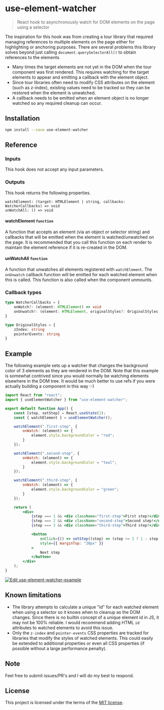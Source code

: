# use-element-watcher

> React hook to asynchronously watch for DOM elements on the page using a selector

The inspiration for this hook was from creating a tour library that required managing references to multiple elements on the page either for highlighting or anchoring purposes. There are several problems this library solves beyond just calling `document.querySelectorAll()` to obtain references to the elements.

- Many times the target elements are not yet in the DOM when the tour component was first rendered. This requires watching for the target elements to appear and emitting a callback with the element object.
- Since tour libraries often need to modify CSS attributes on the element (such as z-index), existing values need to be tracked so they can be restored when the element is unwatched.
- A callback needs to be emitted when an element object is no longer watched so any required cleanup can occur.

## Installation

```sh
npm install --save use-element-watcher
```

## Reference

### Inputs

This hook does not accept any input parameters.

### Outputs

This hook returns the following properties.

```
watchElement: (target: HTMLElement | string, callbacks: WatcherCallbacks) => void
unWatchAll: () => void
```

#### watchElement `function`
A function that accepts an element (via an object or selector string) and callbacks that will be emitted when the element is watched/unwatched on the page. It is recommended that you call this function on each render to maintain the element reference if it is re-created in the DOM.

#### unWatchAll `function`
A function that unwatches all elements registered with `watchElement`. The `onUnwatch` callback function will be emitted for each watched element when this is called. This function is also called when the component unmounts.

### Callback types

```typescript
type WatcherCallbacks = {
    onWatch?: (element: HTMLElement) => void
    onUnwatch?: (element: HTMLElement, originalStyles?: OriginalStyles) => void
}

type OriginalStyles = {
    zIndex: string
    pointerEvents: string
}
```

## Example

The following example sets up a watcher that changes the background color of 3 elements as they are rendered in the DOM. Note that this example is somewhat contrived since you would normally be watching elements elsewhere in the DOM tree. It would be much better to use refs if you were actually building a component in this way :-)

```jsx 
import React from "react";
import { useElementWatcher } from "use-element-watcher";

export default function App() {
    const [step, setStep] = React.useState(1);
    const { watchElement } = useElementWatcher();

    watchElement(".first-step", {
        onWatch: (element) => {
            element.style.backgroundColor = "red";
        }
    });

    watchElement(".second-step", {
        onWatch: (element) => {
            element.style.backgroundColor = "teal";
        }
    });

    watchElement(".third-step", {
        onWatch: (element) => {
            element.style.backgroundColor = "green";
        }
    });

    return (
        <div>
            {step === 1 && <div className="first-step">First step!</div>}
            {step === 2 && <div className="second-step">Second step!</div>}
            {step === 3 && <div className="third-step">Third step!</div>}

            <button
                onClick={() => setStep((step) => (step >= 3 ? 1 : step + 1))}
                style={{ marginTop: "20px" }}
            >
                Next step
            </button>
        </div>
    );
}
```

[![Edit use-element-watcher-example](https://codesandbox.io/static/img/play-codesandbox.svg)](https://codesandbox.io/s/use-element-watcher-example-il4mxd?fontsize=14&hidenavigation=1&theme=dark)

## Known limitations

- The library attempts to calculate a unique "id" for each watched element when using a selector so it knows when to cleanup as the DOM changes. Since there is no builtin concept of a unique element id in JS, it may not be 100% reliable. I would recommend adding HTML `id` attributes to watched elements to avoid this issue.
- Only the `z-index` and `pointer-events` CSS properties are tracked for libraries that modify the styles of watched elements. This could easily be extended to additional properties or even all CSS properties (if possible without a large performance penalty).

## Note

Feel free to submit issues/PR's and I will do my best to respond.

## License

This project is licensed under the terms of the [MIT license](https://github.com/iankberry/react-crossfade-simple/blob/master/LICENSE).